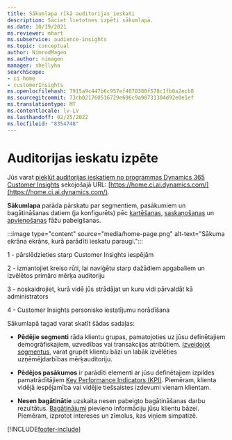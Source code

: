 ```yaml
---
title: Sākumlapa rīkā auditorijas ieskati
description: Sāciet lietotnes izpēti sākumlapā.
ms.date: 10/19/2021
ms.reviewer: mhart
ms.subservice: audience-insights
ms.topic: conceptual
author: NimrodMagen
ms.author: nimagen
manager: shellyha
searchScope:
- ci-home
- customerInsights
ms.openlocfilehash: 7915a9c447b6c957ef4078380f578c1fb0a2ecb8
ms.sourcegitcommit: 73cb021760516729e696c9a90731304d92e0e1ef
ms.translationtype: MT
ms.contentlocale: lv-LV
ms.lasthandoff: 02/25/2022
ms.locfileid: "8354748"
---
```

# <a name="explore-audience-insights"></a>Auditorijas ieskatu izpēte

Jūs varat [piekļūt auditorijas ieskatiem no programmas Dynamics 365 Customer Insights](https://home.ci.ai.dynamics.com/) sekojošajā URL: [https://home.ci.ai.dynamics.com/](https://home.ci.ai.dynamics.com/).

**Sākumlapa** parāda pārskatu par segmentiem, pasākumiem un bagātināšanas datiem (ja konfigurēts) pēc [kartēšanas](map-entities.md), [saskaņošanas](match-entities.md) un [apvienošanas](merge-entities.md) fāžu pabeigšanas.

:::image type="content" source="media/home-page.png" alt-text="Sākuma ekrāna ekrāns, kurā parādīti ieskatu paraugi.":::

1 - pārslēdzieties starp Customer Insights iespējām 

2 - izmantojiet kreiso rūti, lai naviģētu starp dažādiem apgabaliem un izvēlētos primāro mērķa auditoriju

3 - noskaidrojiet, kurā vidē jūs strādājat un kuru vidi pārvaldāt kā administrators

4 - Customer Insights personisko iestatījumu norādīšana

Sākumlapā tagad varat skatīt šādas sadaļas:

- **Pēdējie segmenti** rāda klientu grupas, pamatojoties uz jūsu definētajiem demogrāfiskajiem, uzvedības vai transakcijas atribūtiem. [Izveidojot segmentus](segments.md), varat grupēt klientu bāzi un labāk izvēlēties uzņēmējdarbības mērķauditoriju.

- **Pēdējos pasākumos** ir parādīti elementi ar jūsu definētajiem izpildes pamatrādītājiem [Key Performance Indicators (KPI)](measures.md). Piemēram, klienta vidējā iespējamība vai vidējie tiešsaistes izdevumi vienam klientam.

- **Nesen bagātinātie** uzskaita nesen pabeigto bagātināšanas darbu rezultātus. [Bagātinājumi](enrichment-hub.md) pievieno informāciju jūsu klientu bāzei. Piemēram, izprotot intereses un zīmolus, kas viņiem simpatizē.


[!INCLUDE[footer-include](../includes/footer-banner.md)]
